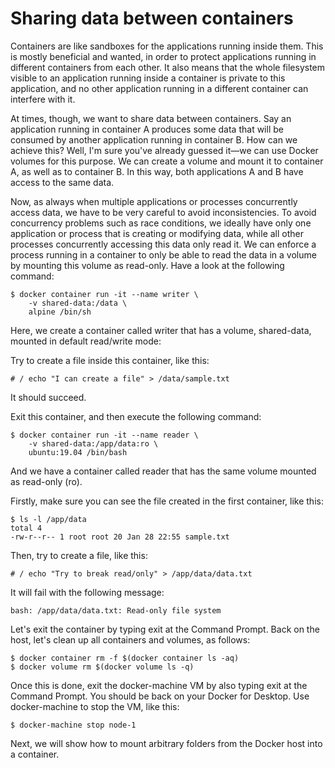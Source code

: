 # **Sharing data between containers**
Containers are like sandboxes for the applications running inside them. This is mostly beneficial and wanted, in order to protect applications running in different containers from each other. It also means that the whole filesystem visible to an application running inside a container is private to this application, and no other application running in a different container can interfere with it.

At times, though, we want to share data between containers. Say an application running in container A produces some data that will be consumed by another application running in container B. How can we achieve this? Well, I'm sure you've already guessed it—we can use Docker volumes for this purpose. We can create a volume and mount it to container A, as well as to container B. In this way, both applications A and B have access to the same data.

Now, as always when multiple applications or processes concurrently access data, we have to be very careful to avoid inconsistencies. To avoid concurrency problems such as race conditions, we ideally have only one application or process that is creating or modifying data, while all other processes concurrently accessing this data only read it. We can enforce a process running in a container to only be able to read the data in a volume by mounting this volume as read-only. Have a look at the following command:

```
$ docker container run -it --name writer \
    -v shared-data:/data \
    alpine /bin/sh
```

Here, we create a container called writer that has a volume, shared-data, mounted in default read/write mode:

Try to create a file inside this container, like this:

```
# / echo "I can create a file" > /data/sample.txt 
```
It should succeed.

Exit this container, and then execute the following command:
```
$ docker container run -it --name reader \
    -v shared-data:/app/data:ro \
    ubuntu:19.04 /bin/bash
```

And we have a container called reader that has the same volume mounted as read-only (ro).

Firstly, make sure you can see the file created in the first container, like this:
```
$ ls -l /app/data 
total 4
-rw-r--r-- 1 root root 20 Jan 28 22:55 sample.txt
```

Then, try to create a file, like this:

```
# / echo "Try to break read/only" > /app/data/data.txt
```

It will fail with the following message:

```
bash: /app/data/data.txt: Read-only file system
```

Let's exit the container by typing exit at the Command Prompt. Back on the host, let's clean up all containers and volumes, as follows:

```
$ docker container rm -f $(docker container ls -aq) 
$ docker volume rm $(docker volume ls -q) 
```

Once this is done, exit the docker-machine VM by also typing exit at the Command Prompt. You should be back on your Docker for Desktop. Use docker-machine to stop the VM, like this:
```
$ docker-machine stop node-1 
```
Next, we will show how to mount arbitrary folders from the Docker host into a container.

